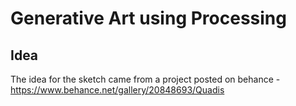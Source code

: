 Generative Art using Processing
===============================

Idea
-------
The idea for the sketch came from a project posted on behance - https://www.behance.net/gallery/20848693/Quadis
